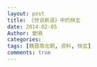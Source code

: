 ```yaml
---
layout: post
title: 《世说新语》中的桓玄
date: 2014-02-05
Author: 愛唄
categories: 
tags: [魏晋南北朝, 资料, 桓玄]
comments: true
--- 
```


<br>
<br>



<br>
